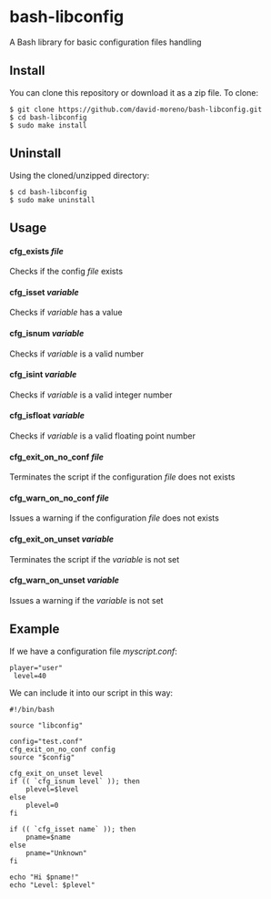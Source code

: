 # bash-libconfig

A Bash library for basic configuration files handling

Install
-------

You can clone this repository or download it as a zip file. To clone:

    $ git clone https://github.com/david-moreno/bash-libconfig.git
    $ cd bash-libconfig
    $ sudo make install

Uninstall
---------

Using the cloned/unzipped directory:

    $ cd bash-libconfig
    $ sudo make uninstall

Usage
-----

#### cfg_exists *file*
Checks if the config *file* exists

#### cfg_isset *variable*
Checks if *variable* has a value

#### cfg_isnum *variable*
Checks if *variable* is a valid number

#### cfg_isint *variable*
Checks if *variable* is a valid integer number

#### cfg_isfloat *variable*
Checks if *variable* is a valid floating point number

#### cfg_exit_on_no_conf *file*
Terminates the script if the configuration *file* does not exists

#### cfg_warn_on_no_conf *file*
Issues a warning if the configuration *file* does not exists

#### cfg_exit_on_unset *variable*
Terminates the script if the *variable* is not set

#### cfg_warn_on_unset *variable*
Issues a warning if the *variable* is not set

Example
-------

If we have a configuration file *myscript.conf*:

    player="user"
	 level=40

We can include it into our script in this way:

    #!/bin/bash
    
    source "libconfig"
    
    config="test.conf"
    cfg_exit_on_no_conf config
    source "$config"
    
    cfg_exit_on_unset level
    if (( `cfg_isnum level` )); then
    	plevel=$level
    else
    	plevel=0
    fi
    
    if (( `cfg_isset name` )); then
    	pname=$name
    else
    	pname="Unknown"
    fi
    
    echo "Hi $pname!"
    echo "Level: $plevel"
